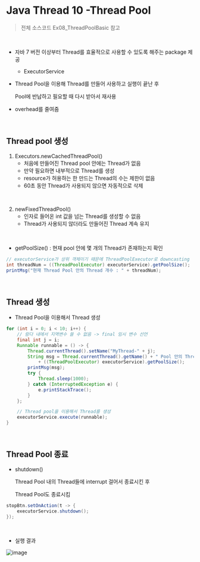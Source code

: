 # Java Thread 10 -Thread Pool

> 전체 소스코드 Ex08_ThreadPoolBasic 참고

<br>

- 자바 7 버전 이상부터 Thread를 효율적으로 사용할 수 있도록 해주는 package 제공

  - ExecutorService

- Thread Pool을 이용해 Thread를 만들어 사용하고 실행이 끝난 후

  Pool에 반납하고 필요할 때 다시 받아서 재사용

- overhead를 줄여줌

<br>

## Thread pool 생성

1. Executors.newCachedThreadPool() 
   - 처음에 만들어진 Thread pool 안에는 Thread가 없음
   - 만약 필요하면 내부적으로 Thread를 생성
   - resource가 허용하는 한 만드는 Thread의 수는 제한이 없음
   - 60초 동안 Thread가 사용되지 않으면 자동적으로 삭제

<br>

2. newFixedThreadPool()
   - 인자로 들어온 int 값을 넘는 Thread를 생성할 수 없음
   - Thread가 사용되지 않더라도 만들어진 Thread 계속 유지

<br>

-  getPoolSize() : 현재 pool 안에 몇 개의 Thread가 존재하는지 확인

  ```java
  // executorService가 상위 객체이기 때문에 ThreadPoolExecutor로 downcasting
  int threadNum = ((ThreadPoolExecutor) executorService).getPoolSize();
  printMsg("현재 Thread Pool 안의 Thread 개수 : " + threadNum);
  ```

<br>

## Thread 생성

- Thread Pool을 이용해서 Thread 생성

``` JAVA
for (int i = 0; i < 10; i++) {
    // 람다 내에서 지역변수 쓸 수 없음 -> final 임시 변수 선언
    final int j = i;
    Runnable runnable = () -> {
        Thread.currentThread().setName("MyThread-" + j);
        String msg = Thread.currentThread().getName() + " Pool 안의 Thread 개수 : "
            + ((ThreadPoolExecutor) executorService).getPoolSize();
        printMsg(msg);
        try {
            Thread.sleep(1000);
        } catch (InterruptedException e) {
            e.printStackTrace();
        }
    };

    // Thread pool을 이용해서 Thread를 생성
    executorService.execute(runnable);
}
```

<br>

## Thread Pool 종료

- shutdown() 

  Thread Pool 내의 Thread들에 interrupt 걸어서 종료시킨 후

  Thread Pool도 종료시킴

```java
stopBtn.setOnAction(t -> {
    executorService.shutdown();
});
```

<BR>

- 실행 결과

![image](https://user-images.githubusercontent.com/50972986/63494998-ed617a00-c4f9-11e9-953e-6c2d8c4a79fc.png)



